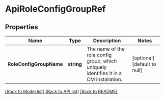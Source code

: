 # ApiRoleConfigGroupRef

## Properties
Name | Type | Description | Notes
------------ | ------------- | ------------- | -------------
**RoleConfigGroupName** | **string** | The name of the role config group, which uniquely identifies it in a CM installation. | [optional] [default to null]

[[Back to Model list]](../README.md#documentation-for-models) [[Back to API list]](../README.md#documentation-for-api-endpoints) [[Back to README]](../README.md)

